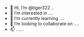 - 👋 Hi, I’m @tiger322 ..
- 👀 I’m interested in ....
- 🌱 I’m currently learning ....
- 💞️ I’m looking to collaborate on ....
- 📫 ......
<!---
tiger322/tiger322 is a ✨ special ✨ repository because its `README.md` (this file) appears on your GitHub profile.
You can click the Preview link to take a look at your changes.
--->

